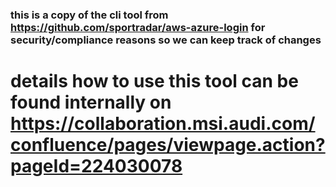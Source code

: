 ### this is a copy of the cli tool from https://github.com/sportradar/aws-azure-login for security/compliance reasons so we can keep track of changes
#
# details how to use this tool can be found internally on https://collaboration.msi.audi.com/confluence/pages/viewpage.action?pageId=224030078
#